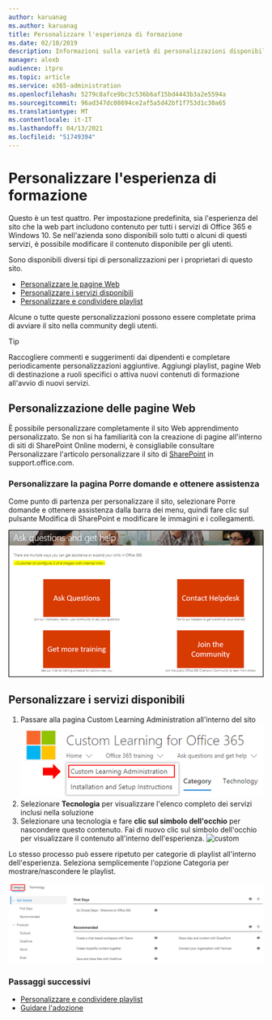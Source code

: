 ```yaml
---
author: karuanag
ms.author: karuanag
title: Personalizzare l'esperienza di formazione
ms.date: 02/10/2019
description: Informazioni sulla varietà di personalizzazioni disponibili con Apprendimento personalizzato per Office 365
manager: alexb
audience: itpro
ms.topic: article
ms.service: o365-administration
ms.openlocfilehash: 5279c8afce9bc3c536b6af15bd4443b3a2e5594a
ms.sourcegitcommit: 96ad347dc08694ce2af5a5d42bf1f753d1c30a65
ms.translationtype: MT
ms.contentlocale: it-IT
ms.lasthandoff: 04/13/2021
ms.locfileid: "51749394"
---
```

# <a name="customize-the-training-experience"></a>Personalizzare l'esperienza di formazione

Questo è un test quattro. Per impostazione predefinita, sia l'esperienza del sito che la web part includono contenuto per tutti i servizi di Office 365 e Windows 10.  Se nell'azienda sono disponibili solo tutti o alcuni di questi servizi, è possibile modificare il contenuto disponibile per gli utenti.  

Sono disponibili diversi tipi di personalizzazioni per i proprietari di questo sito. 

- [Personalizzare le pagine Web](#customizing-web-pages)
- [Personalizzare i servizi disponibili](#customize-available-services)
- [Personalizzare e condividere playlist](customplaylist.md)

Alcune o tutte queste personalizzazioni possono essere completate prima di avviare il sito nella community degli utenti.  

> [!TIP]
> Raccogliere commenti e suggerimenti dai dipendenti e completare periodicamente personalizzazioni aggiuntive.  Aggiungi playlist, pagine Web di destinazione a ruoli specifici o attiva nuovi contenuti di formazione all'avvio di nuovi servizi. 

## <a name="customizing-web-pages"></a>Personalizzazione delle pagine Web

È possibile personalizzare completamente il sito Web apprendimento personalizzato. Se non si ha familiarità con la creazione di pagine all'interno di siti di SharePoint Online moderni, è consigliabile consultare Personalizzare l'articolo personalizzare il sito di [SharePoint](https://support.office.com/article/customize-your-sharepoint-site-320b43e5-b047-4fda-8381-f61e8ac7f59b) in support.office.com. 

### <a name="customize-the-ask-questions-and-get-help-page"></a>Personalizzare la **pagina Porre domande e ottenere** assistenza

Come punto di partenza per personalizzare il sito, selezionare Porre domande e ottenere assistenza dalla barra dei menu, quindi fare clic sul pulsante Modifica di SharePoint e modificare le immagini e i collegamenti. 

![Porre domande e ottenere la finestra della Guida](media/custom_ask.png)

## <a name="customize-available-services"></a>Personalizzare i servizi disponibili

1.  Passare alla pagina Custom Learning Administration all'interno del sito ![ Web Select Custom Learning Administration](media/custom_admin.png)
1. Selezionare **Tecnologia** per visualizzare l'elenco completo dei servizi inclusi nella soluzione
1. Selezionare una tecnologia e fare **clic sul simbolo dell'occhio** per nascondere questo contenuto.  Fai di nuovo clic sul simbolo dell'occhio per visualizzare il contenuto all'interno dell'esperienza. 
![custom](media/custom_techlist.png)

Lo stesso processo può essere ripetuto per categorie di playlist all'interno dell'esperienza.  Seleziona semplicemente l'opzione Categoria per mostrare/nascondere le playlist. 

![Seleziona categoria](media/custom_cat.png)

### <a name="next-steps"></a>Passaggi successivi

- [Personalizzare e condividere playlist](customplaylist.md)
- [Guidare l'adozione](driveadoption.md) 

